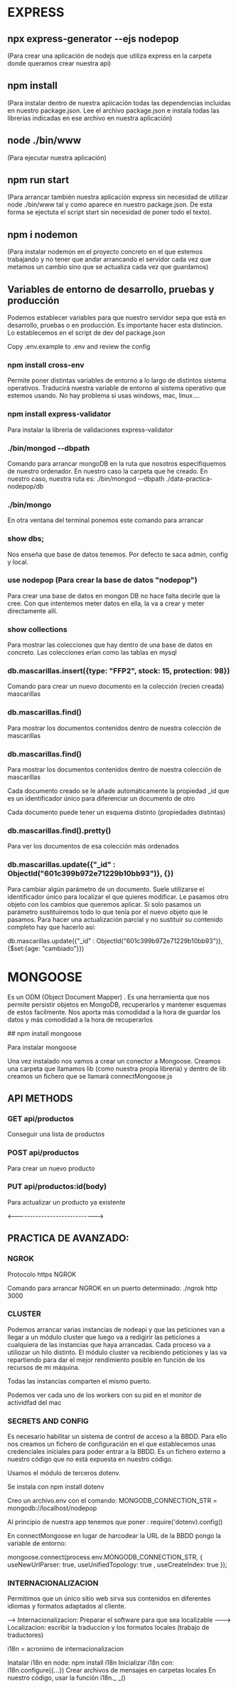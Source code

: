 # EXPRESS

## npx express-generator --ejs nodepop 

(Para crear una aplicación de nodejs que utiliza express en la carpeta donde queramos crear nuestra api)

 ## npm install

(Para instalar dentro de nuestra aplicación todas las dependencias incluidas en nuestro package.json. Lee el archivo package.json e instala todas las librerías indicadas en ese archivo en nuestra aplicación)

## node ./bin/www

(Para ejecutar nuestra aplicación)

 ## npm run start

  (Para arrancar también nuestra aplicación express sin necesidad de utilizar node ./bin/www tal y como aparece en nuestro package.json. De esta forma se ejectuta el script start sin necesidad de poner todo el texto).

 ## npm i nodemon

  (Para instalar nodemon en el proyecto concreto en el que estemos trabajando y no tener que andar arrancando el servidor cada vez que metamos un cambio sino que se actualiza cada vez que guardamos)

  ## Variables de entorno de desarrollo, pruebas y producción

  Podemos establecer variables para que nuestro servidor sepa que está en desarrollo, pruebas o en producción. Es importante hacer esta distincion. Lo establecemos en el script de dev del package.json

  Copy .env.example to .env and review the config

### npm install cross-env

Permite poner distintas variables de entorno a lo largo de distintos sistema operativos. Traducirá nuestra variable de entorno al sistema operativo que estemos usando. No hay problema si usas windows, mac, linux....

### npm install express-validator

Para instalar la librería de validaciones express-validator


### ./bin/mongod --dbpath 
Comando para arrancar mongoDB en la ruta que nosotros especifiquemos de nuestro ordenador. En nuestro caso la carpeta que he creado. En nuestro caso, nuestra ruta es: ./bin/mongod --dbpath ./data-practica-nodepop/db

### ./bin/mongo

En otra ventana del terminal ponemos este comando para arrancar

### show dbs;

Nos enseña que base de datos tenemos. Por defecto te saca admin, config y local.

### use nodepop (Para crear la base de datos "nodepop")

Para crear una base de datos en mongon DB no hace falta decirle que la cree. Con que intentemos meter datos en ella, la va a crear y meter directamente allí.

### show collections

Para mostrar las colecciones que hay dentro de una base de datos en concreto. Las colecciones erían como las tablas en mysql

### db.mascarillas.insert({type: "FFP2", stock: 15, protection: 98})

Comando para crear un nuevo documento en la colección (recien creada) mascarillas

### db.mascarillas.find()

Para mostrar los documentos contenidos dentro de nuestra colección de mascarillas

### db.mascarillas.find()

Para mostrar los documentos contenidos dentro de nuestra colección de mascarillas

Cada documento creado se le añade automáticamente la propiedad _id que es un identificador único para diferenciar un documento de otro

Cada documento puede tener un esquema distinto (propiedades distintas)

### db.mascarillas.find().pretty()

Para ver los documentos de esa colección más ordenados

### db.mascarillas.update({"_id" : ObjectId("601c399b972e71229b10bb93")}, {})

Para cambiar algún parámetro de un documento. Suele utilizarse el identificador único para localizar el que quieres modificar. Le pasamos otro objeto con los cambios que queremos aplicar. Si solo pasamos un parámetro sustituiremos todo lo que tenía por el nuevo objeto que le pasamos. Para hacer una actualización parcial y no sustituir su contenido completo hay que hacerlo así:

db.mascarillas.update({"_id" : ObjectId("601c399b972e71229b10bb93")}, {$set:{age: "cambiado"}})

# MONGOOSE

Es un ODM (Object Document Mapper) . Es una herramienta que nos permite persistir objetos en MongoDB, recuperarlos y mantener esquemas de estos facilmente. Nos aporta más comodidad a la hora de guardar los datos y más comodidad a la hora de recuperarlos

## npm install mongoose

Para instalar mongoose

Una vez instalado nos vamos a crear un conector a Mongoose. Creamos una carpeta que llamamos lib (como nuestra propia libreria) y dentro de lib creamos un fichero que se llamará connectMongoose.js


## API METHODS

### GET api/productos

Conseguir una lista de productos

### POST api/productos

Para crear un nuevo producto

### PUT api/productos:id(body)

Para actualizar un producto ya existente


<---------------------------->

## PRACTICA DE AVANZADO:

### NGROK

Protocolo https NGROK

Comando para arrancar NGROK en un puerto determinado: ./ngrok http 3000

### CLUSTER

Podemos arrancar varias instancias de nodeapi y que las peticiones van a llegar a un módulo cluster que luego va a redigirir las peticiones a cualquiera de las instancias que haya arrancadas. Cada proceso va a utiliozar un hilo distinto. El módulo cluster va recibiendo peticiones y las va repartiendo para dar el mejor rendimiento posible en función de los recursos de mi máquina.

Todas las instancias comparten el mismo puerto.

Podemos ver cada uno de los workers con su pid en el monitor de actividfad del mac

### SECRETS AND CONFIG

Es necesario habilitar un sistema de control de acceso a la BBDD. Para ello nos creamos un fichero de configuración en el que establecemos unas credenciales iniciales para poder entrar a la BBDD. Es un fichero externo a nuestro código que no está expuesta en nuestro código.

Usamos el módulo de terceros dotenv. 

Se instala con npm install dotenv

Creo un archivo.env con el comando: MONGODB_CONNECTION_STR = mongodb://localhost/nodepop


Al principio de nuestra app tenemos que poner : require('dotenv).config()

En connectMongoose en lugar de harcodear la URL de la BBDD pongo la variable de entorno:

mongoose.connect(process.env.MONGODB_CONNECTION_STR, { 
    useNewUrlParser: true,
    useUnifiedTopology: true ,
    useCreateIndex: true 
});


### INTERNACIONALIZACION

Permitimos que un único sitio web sirva sus contenidos en diferentes idiomas y formatos adaptados al cliente. 

--> Internacionalizacion: Preparar el software para que sea localizable
---> Localizacion: escribir la traduccion y los formatos locales (trabajo de traductores)

i18n = acronimo de internacionalizacion

Inatalar i18n en node: npm install i18n
Inicializar i18n con: i18n.configure({...})
Crear archivos de mensajes en carpetas locales
En nuestro código, usar la función i18n._ _()



